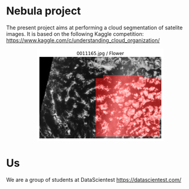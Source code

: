 # Nebula project

The present project aims at performing a cloud segmentation of satelite images.
It is based on the following Kaggle competition:
<https://www.kaggle.com/c/understanding_cloud_organization/>

<p align="center"> <img src = "./resources/cloud_example.png"/ class="center"> </p>


# Us

We are a group of students at DataScientest
<https://datascientest.com/>

